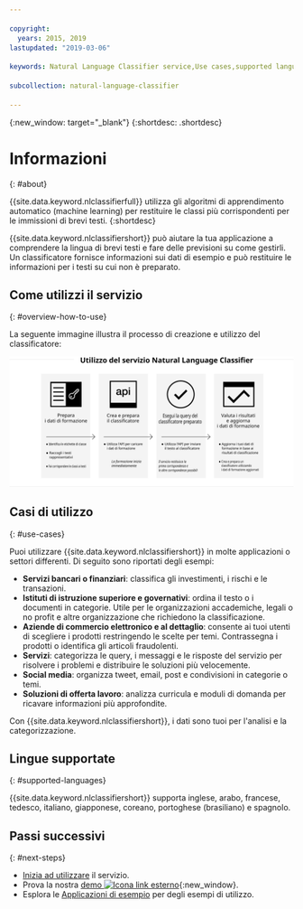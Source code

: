 ```yaml
---

copyright:
  years: 2015, 2019
lastupdated: "2019-03-06"

keywords: Natural Language Classifier service,Use cases,supported languages,language support

subcollection: natural-language-classifier

---
```


{:new_window: target="_blank"}
{:shortdesc: .shortdesc}

# Informazioni 
{: #about}

{{site.data.keyword.nlclassifierfull}} utilizza gli algoritmi di apprendimento automatico (machine learning) per restituire le classi più corrispondenti per le immissioni di brevi testi.
{:shortdesc}

{{site.data.keyword.nlclassifiershort}} può aiutare la tua applicazione a comprendere la lingua di brevi testi e fare delle previsioni su come gestirli. Un classificatore fornisce informazioni sui dati di esempio e può restituire le informazioni per i testi su cui non è preparato.

## Come utilizzi il servizio
{: #overview-how-to-use}

La seguente immagine illustra il processo di creazione e utilizzo del classificatore:

![Processo classificazione](images/classifier_process.svg)

## Casi di utilizzo
{: #use-cases}

Puoi utilizzare {{site.data.keyword.nlclassifiershort}} in molte applicazioni o settori differenti. Di seguito sono riportati degli esempi:

- **Servizi bancari o finanziari**: classifica gli investimenti, i rischi e le transazioni.
- **Istituti di istruzione superiore e governativi**: ordina il testo o i documenti in categorie. Utile per le organizzazioni accademiche, legali o no profit e altre organizzazione che richiedono la classificazione.
- **Aziende di commercio elettronico e al dettaglio**: consente ai tuoi utenti di scegliere i prodotti restringendo le scelte per temi. Contrassegna i prodotti o identifica gli articoli fraudolenti.
- **Servizi**: categorizza le query, i messaggi e le risposte del servizio per risolvere i problemi e distribuire le soluzioni più velocemente.
- **Social media**: organizza tweet, email, post e condivisioni in categorie o temi.
- **Soluzioni di offerta lavoro**: analizza curricula e moduli di domanda per ricavare informazioni più approfondite.

Con {{site.data.keyword.nlclassifiershort}}, i dati sono tuoi per l'analisi e la categorizzazione.

## Lingue supportate
{: #supported-languages}

{{site.data.keyword.nlclassifiershort}} supporta inglese, arabo, francese, tedesco, italiano, giapponese, coreano, portoghese (brasiliano) e spagnolo.

## Passi successivi
{: #next-steps}

- [Inizia ad utilizzare](/docs/services/natural-language-classifier?topic=natural-language-classifier-natural-language-classifier#natural-language-classifier) il servizio.
- Prova la nostra [demo ![Icona link esterno](../../icons/launch-glyph.svg "Icona link esterno")](https://natural-language-classifier-demo.ng.bluemix.net/){:new_window}.
- Esplora le [Applicazioni di esempio](/docs/services/natural-language-classifier?topic=natural-language-classifier-sample-applications#sample-applications) per degli esempi di utilizzo.
